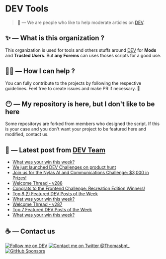 # DEV Tools

> 🔧 — We are people who like to help moderate articles on [DEV](https://dev.to).

## ✨ — What is this organization ?

This organization is used for tools and others stuffs around [DEV](https://dev.to) for **Mods** and **Trusted Users**. But __any Forems__ can uses thoses scripts for a good use.


## 💪🏼 — How I can help ?

You can fully contribute to the projects by following the respective guidelines. Feel free to create issues and make PR if necessary. 🎉

## 😶 — My repository is here, but I don't like to be here

Some repositorys are forked from members who designed the script. If this is your case and you don't want your project to be featured here and modified, contact us.

## 📝 — Latest post from [DEV Team](https://dev.to/devteam)

<!-- BLOG-POST-LIST:START -->
- [What was your win this week?](https://dev.to/devteam/what-was-your-win-this-week-1pma)
- [We just launched DEV Challenges on product hunt](https://dev.to/devteam/we-just-launched-dev-challenges-on-product-hunt-1bo3)
- [Join us for the Nylas AI and Communications Challenge: $3,000 in Prizes!](https://dev.to/devteam/join-us-for-the-nylas-ai-and-communications-challenge-3000-in-prizes-3dnm)
- [Welcome Thread - v288](https://dev.to/devteam/welcome-thread-v288-2mo)
- [Congrats to the Frontend Challenge: Recreation Edition Winners!](https://dev.to/devteam/congrats-to-the-frontend-challenge-recreation-edition-winners-18lj)
- [Top 8 &lpar;!&rpar; Featured DEV Posts of the Week](https://dev.to/devteam/top-8-featured-dev-posts-of-the-week-48p)
- [What was your win this week?](https://dev.to/devteam/what-was-your-win-this-week-4c96)
- [Welcome Thread - v287](https://dev.to/devteam/welcome-thread-v287-91p)
- [Top 7 Featured DEV Posts of the Week](https://dev.to/devteam/top-7-featured-dev-posts-of-the-week-2751)
- [What was your win this week?](https://dev.to/devteam/what-was-your-win-this-week-33jf)
<!-- BLOG-POST-LIST:END -->


## ☕ — Contact us

[![Follow me on DEV](https://img.shields.io/badge/dev.to-%2308090A.svg?&style=for-the-badge&logo=dev.to&logoColor=white&alt=devto)](https://dev.to/thomasbnt)
[![Contact me on Twitter @Thomasbnt_](https://img.shields.io/badge/Contact%20me%20on%20Twitter-%231DA1F2.svg?&style=for-the-badge&logo=twitter&logoColor=white&alt=twitter)](https://twitter.com/messages/1142357270-1142357270?text=Hello,%20I%20contact%20you%20from%20devtotools%20&recipient_id=1142357270) [![GitHub Sponsors](https://img.shields.io/badge/Sponsor%20me-%23EA54AE.svg?&style=for-the-badge&logo=github-sponsors&logoColor=white)](https://github.com/sponsors/thomasbnt)


